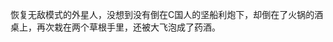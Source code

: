 

恢复无敌模式的外星人，没想到没有倒在C国人的坚船利炮下，却倒在了火锅的酒桌上，再次栽在两个草根手里，还被大飞泡成了药酒。





<!--stackedit_data:
eyJoaXN0b3J5IjpbLTIxMjA3MzA1NTUsNjUzNjQ4NzgyXX0=
-->